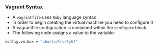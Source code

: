 ### Vagrant Syntax
- A `vagrantfile` uses `Ruby` language syntax 
- In order to begin creating the virtual machine you need to configure it
- A vagrantfile configuration is contained within the `configure`  block.
- The following code assigns a value to the variable:
```bash
config.vm.box = "ubuntu/trusty64"
```
